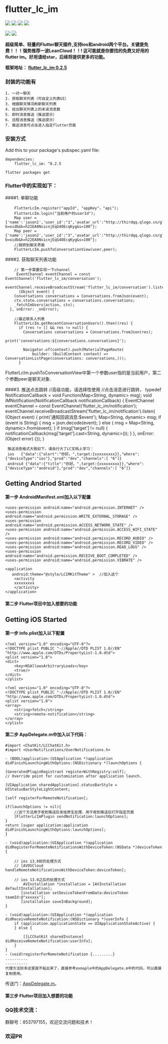 # flutter_lc_im
![](https://img.shields.io/badge/build-passing-brightgreen)
![](https://img.shields.io/badge/version-0.2.5-orange)
![](https://img.shields.io/badge/platform-ios%7Candroid-lightgrey)
![](https://img.shields.io/badge/license-MIT-blue)


![](index.jpeg)
![](list.jpeg)

**超级简单、轻量的Flutter聊天插件,支持ios和android两个平台。关键是免费！！！强势推荐一波LeanCloud！！! 这可能就是你要找的免费又好用的 flutter im。好用请给star，后续将提供更多的功能。**

**框架地址：
[flutter_lc_im 0.2.5](https://pub.dev/packages/flutter_lc_im#-readme-tab-)**

### 封装的功能有

	1. 一对一聊天
	2. 获取聊天列表（可自定义列表UI）
	3. 根据聊天情况刷新聊天列表
	4. 给出聊天列表上的未读消息数
	5. 即时消息推送（推送提示）
	6. 远程消息推送（推送提示）
    7. 推送消息可点击进入指定flutter页面
### 安装方式
Add this to your package's pubspec.yaml file:

	dependencies:
		flutter_lc_im: ^0.2.5
		  
	flutter packages get

### Flutter中的实现如下：

####1. 单聊功能

        FlutterLcIm.register("appId", "appKey"，"api");
        FlutterLcIm.login("当前用户的userId");
        Map user = {'name':'jason1','user_id':"1",'avatar_url':"http://thirdqq.qlogo.cn/g?b=oidb&k=h22EA0NsicnjEqG4OEcqKyg&s=100"};
        Map peer = {'name':'jason2','user_id':"3",'avatar_url':"http://thirdqq.qlogo.cn/g?b=oidb&k=h22EA0NsicnjEqG4OEcqKyg&s=100"};
        //跳转到聊天界面
        FlutterLcIm.pushToConversationView(user,peer);
        
        
####2. 获取聊天列表功能
        
        // 第一步需要实现一下channel
	     EventChannel eventChannel = const EventChannel('flutter_lc_im/conversation');
	  eventChannel.receiveBroadcastStream('flutter_lc_im/conversation').listen(
	      (Object event) {
	    Conversations conversations = Conversations.fromJson(event);
	    ctx.state.conversations = conversations.conversations;
	    _fetchImUsers(action, ctx);
	  }, onError: _onError);
	  
        //最近联系人列表
        FlutterLcIm.getRecentConversationUsers().then((res) {
          if (res != [] && res != null) {
            Conversations conversations = Conversations.fromJson(res);
                      print('conversations:${conversations.conversations}');

            Navigator.of(context).push(MaterialPageRoute(
                builder: (BuildContext context) => ConversationListPage(conversations: conversations,)));
          }        
FlutterLcIm.pushToConversationView中第一个参数user指的是当前用户，第二个参数peer是聊天对象.

####3. 推送点击跳转
    //高级功能，请选择性使用
	//点击消息进行跳转，
	typedef NotificationCallback = void Function(Map<String, dynamic> msg);
	void iMNotification(NotificationCallback notificationCallback) {
	  EventChannel eventChannel = const EventChannel('flutter_lc_im/notification');
	  eventChannel.receiveBroadcastStream('flutter_lc_im/notification').listen(
	      (Object event) {
	    print('通知回调消息:$event');
	    Map<String, dynamic> msg;
	    if (event is String) {
	      msg = json.decode(event);
	    } else {
	      msg = Map<String, dynamic>.from(event);
	    }
	    if (msg['target'] != null) {
	      notificationCallback(msg['target'].cast<String, dynamic>());
	    }
	  }, onError: (Object error) {});
	}
	
	 推送消息格式大致如下，请自行大了LC文档上学习：
	 ios   {"data":{"alert":"你好。",target:{xxxxxxxxx}},"where":{"deviceType":"ios"},"prod":"dev","channels":[ "6"]}
	 android {"data":{"title":"你好。",target:{xxxxxxxxx}},"where":{"deviceType":"android"},"prod":"dev","channels":[ "6"]}

## Getting Andriod Started
#### 第一步 AndroidManifest.xml加入以下配置
    <uses-permission android:name="android.permission.INTERNET" />
    <uses-permission android:name="android.permission.WRITE_EXTERNAL_STORAGE" />
    <uses-permission android:name="android.permission.ACCESS_NETWORK_STATE" />
    <uses-permission android:name="android.permission.ACCESS_WIFI_STATE" />
    <uses-permission android:name="android.permission.RECORD_AUDIO" />
    <uses-permission android:name="android.permission.RECORD_VIDEO" />
    <uses-permission android:name="android.permission.READ_LOGS" />
    <uses-permission android:name="android.permission.RECEIVE_BOOT_COMPLETED" />
    <uses-permission android:name="android.permission.VIBRATE" />
    
    <application
       android:theme="@style/LCIMKitTheme" >  //加入这个
		<activity
		xxxxxxxxx
		</activity>
	</application>
#### 第二步 Flutter项目中加入想要的功能

## Getting iOS Started

#### 第一步 info.plist加入以下配置
	<?xml version="1.0" encoding="UTF-8"?>
	<!DOCTYPE plist PUBLIC "-//Apple//DTD PLIST 1.0//EN" "http://www.apple.com/DTDs/PropertyList-1.0.dtd">
	<plist version="1.0">
	<dict>
		<key>NSAllowsArbitraryLoads</key>
		<true/>
	</dict>
	</plist>
	
	<?xml version="1.0" encoding="UTF-8"?>
	<!DOCTYPE plist PUBLIC "-//Apple//DTD PLIST 1.0//EN" "http://www.apple.com/DTDs/PropertyList-1.0.dtd">
	<plist version="1.0">
	<array>
		<string>fetch</string>
		<string>remote-notification</string>
	</array>
	</plist>
	
#### 第二步 AppDelegate.m中加入以下代码：

	#import <ChatKit/LCChatKit.h>
	#import <UserNotifications/UserNotifications.h>
	
	- (BOOL)application:(UIApplication *)application
    didFinishLaunchingWithOptions:(NSDictionary *)launchOptions {
    
    [GeneratedPluginRegistrant registerWithRegistry:self];
    // Override point for customization after application launch.
        
    [UIApplication sharedApplication].statusBarStyle = UIStatusBarStyleLightContent;
    
    [self registerForRemoteNotification];
    
    if(launchOptions != nil){
        //这个方法用于收到推送后发给原生处理，用于收到推送后打开指定页面
        [FlutterLcImPlugin sendNotification:launchOptions];
    }
    return [super application:application didFinishLaunchingWithOptions:launchOptions];
    }

	- (void)application:(UIApplication *)application didRegisterForRemoteNotificationsWithDeviceToken:(NSData *)deviceToken {

	    // ios 13.0前的处理方式
	    // [AVOSCloud handleRemoteNotificationsWithDeviceToken:deviceToken];
	    
	    // ios 13.0之后的处理方式
	        AVInstallation *installation = [AVInstallation defaultInstallation];
           [installation setDeviceTokenFromData:deviceToken teamId:@"xxxxxx"];
    	   [installation saveInBackground];
	}
	
	- (void)application:(UIApplication *)application didReceiveRemoteNotification:(NSDictionary *)userInfo {
	    if (application.applicationState == UIApplicationStateActive) {
	    } else {
	
	        [[LCChatKit sharedInstance] didReceiveRemoteNotification:userInfo];
	    }
	}
	- (void)registerForRemoteNotification {.........}
	..........
	..........
	代理方法较多这里就不粘出来了，直接参考exmaple中的AppDelegate.m中的代码，可以直接复制使用。
	
传送门：[AppDelegate.m](https://github.com/451518849/flutter_lc_im/blob/master/example/ios/Runner/AppDelegate.m)。



#### 第三步 Flutter项目加入想要的功能
       
### QQ技术交流：
群聊号：853797155，欢迎交流问题和技术！

### 欢迎PR